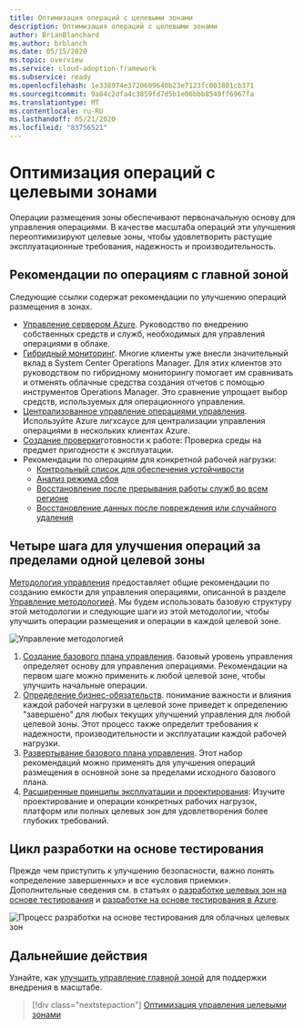 ```yaml
---
title: Оптимизация операций с целевыми зонами
description: Оптимизация операций с целевыми зонами
author: BrianBlanchard
ms.author: brblanch
ms.date: 05/15/2020
ms.topic: overview
ms.service: cloud-adoption-framework
ms.subservice: ready
ms.openlocfilehash: 1e338974e3720609640b23e7123fc003801cb371
ms.sourcegitcommit: 9a84c2dfa4c3859fd7d5b1e06bbb8549ff6967fa
ms.translationtype: MT
ms.contentlocale: ru-RU
ms.lasthandoff: 05/21/2020
ms.locfileid: "83756521"
---
```

# <a name="improve-landing-zone-operations"></a>Оптимизация операций с целевыми зонами

Операции размещения зоны обеспечивают первоначальную основу для управления операциями. В качестве масштаба операций эти улучшения переоптимизируют целевые зоны, чтобы удовлетворить растущие эксплуатационные требования, надежность и производительность.

## <a name="landing-zone-operations-best-practices"></a>Рекомендации по операциям с главной зоной

Следующие ссылки содержат рекомендации по улучшению операций размещения в зонах.

- [Управление сервером Azure](../../manage/azure-server-management/index.md). Руководство по внедрению собственных средств и служб, необходимых для управления операциями в облаке.
- [Гибридный мониторинг](../../manage/monitor/index.md). Многие клиенты уже внесли значительный вклад в System Center Operations Manager. Для этих клиентов это руководством по гибридному мониторингу помогает им сравнивать и отменять облачные средства создания отчетов с помощью инструментов Operations Manager. Это сравнение упрощает выбор средств, используемых для операционного управления.
- [Централизованное управление операциями управления](../../manage/centralize-operations.md). Используйте Azure лигхсаусе для централизации управления операциями в нескольких клиентах Azure.
- [Создание проверки](../../manage/operational-fitness-review.md)готовности к работе: Проверка среды на предмет пригодности к эксплуатации.
- Рекомендации по операциям для конкретной рабочей нагрузки:
  - [Контрольный список для обеспечения устойчивости](https://docs.microsoft.com/azure/architecture/checklist/resiliency-per-service?toc=/azure/cloud-adoption-framework/toc.json&bc=/azure/cloud-adoption-framework/_bread/toc.json)
  - [Анализ режима сбоя](https://docs.microsoft.com/azure/architecture/resiliency/failure-mode-analysis?toc=/azure/cloud-adoption-framework/toc.json&bc=/azure/cloud-adoption-framework/_bread/toc.json)
  - [Восстановление после прерывания работы служб во всем регионе](https://docs.microsoft.com/azure/architecture/resiliency/recovery-loss-azure-region?toc=/azure/cloud-adoption-framework/toc.json&bc=/azure/cloud-adoption-framework/_bread/toc.json)
  - [Восстановление данных после повреждения или случайного удаления](https://docs.microsoft.com/azure/architecture/framework/resiliency/data-management?toc=/azure/cloud-adoption-framework/toc.json&bc=/azure/cloud-adoption-framework/_bread/toc.json)

## <a name="four-steps-to-improve-operations-beyond-a-single-landing-zone"></a>Четыре шага для улучшения операций за пределами одной целевой зоны

[Методология управления](../../manage/index.md) предоставляет общие рекомендации по созданию емкости для управления операциями, описанной в разделе [Управление методологией](../../manage/index.md). Мы будем использовать базовую структуру этой методологии и следующие шаги из этой методологии, чтобы улучшить операции размещения и операции в каждой целевой зоне.

<!-- cSpell:ignore caf -->

![Управление методологией](../../_images/manage/caf-manage.png)

1. [Создание базового плана управления](../../manage/azure-server-management/index.md). базовый уровень управления определяет основу для управления операциями. Рекомендации на первом шаге можно применить к любой целевой зоне, чтобы улучшить начальные операции.
2. [Определение бизнес-обязательств](../../manage/considerations/business-alignment.md). понимание важности и влияния каждой рабочей нагрузки в целевой зоне приведет к определению "завершено" для любых текущих улучшений управления для любой целевой зоны. Этот процесс также определит требования к надежности, производительности и эксплуатации каждой рабочей нагрузки.
3. [Развертывание базового плана управления](../../manage/best-practices.md). Этот набор рекомендаций можно применять для улучшения операций размещения в основной зоне за пределами исходного базового плана.
4. [Расширенные принципы эксплуатации и проектирования](../../manage/design-principles.md): Изучите проектирование и операции конкретных рабочих нагрузок, платформ или полных целевых зон для удовлетворения более глубоких требований.

## <a name="test-driven-development-cycle"></a>Цикл разработки на основе тестирования

Прежде чем приступить к улучшению безопасности, важно понять «определение завершенных» и все «условия приемки». Дополнительные сведения см. в статьях о [разработке целевых зон на основе тестирования](./test-driven-development.md) и [разработке на основе тестирования в Azure](./azure-test-driven-development.md).

![Процесс разработки на основе тестирования для облачных целевых зон](../../_images/ready/test-driven-development-process.png)

## <a name="next-steps"></a>Дальнейшие действия

Узнайте, как [улучшить управление главной зоной](./landing-zone-governance.md) для поддержки внедрения в масштабе.

> [!div class="nextstepaction"]
> [Оптимизация управления целевыми зонами](./landing-zone-governance.md)
